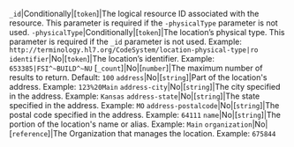  `_id`|Conditionally|[`token`]|The logical resource ID associated with the resource. This parameter is required if the `-physicalType` parameter is not used.
 `-physicalType`|Conditionally|[`token`]|The location’s physical type. This parameter is required if the `_id` parameter is not used. Example: `http://terminology.hl7.org/CodeSystem/location-physical-type|ro`
 `identifier`|No|[`token`]|The location’s identifier. Example: `653385|FSI^~BUILD^~NU`
 [`_count`]|No|[`number`]|The maximum number of results to return. Default: `100`
 `address`|No|[`string`]|Part of the location's address. Example: `123%20Main`
 `address-city`|No|[`string`]|The city specified in the address. Example: `Kansas`
 `address-state`|No|[`string`]|The state specified in the address. Example: `MO`
 `address-postalcode`|No|[`string`]|The postal code specified in the address. Example: `64111`
 `name`|No|[`string`]|The portion of the location's name or alias. Example: `Main`
 `organization`|No|[`reference`]|The Organization that manages the location. Example: `675844`
